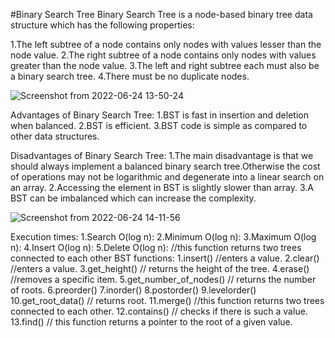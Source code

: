 #Binary Search Tree
Binary Search Tree is a node-based binary tree data structure which has the following properties: 

1.The left subtree of a node contains only nodes with values lesser than the node value.
2.The right subtree of a node contains only nodes with values greater than the node value.
3.The left and right subtree each must also be a binary search tree. 
4.There must be no duplicate nodes.

![Screenshot from 2022-06-24 13-50-24](https://user-images.githubusercontent.com/104670251/175511507-48ad9686-6ac9-4c95-87fa-5597c9d37744.png)

Advantages of Binary Search Tree:
1.BST is fast in insertion and deletion when balanced.
2.BST is efficient.
3.BST code is simple as compared to other data structures.

Disadvantages of Binary Search Tree:
1.The main disadvantage is that we should always implement a balanced binary search tree.Otherwise the cost of operations may not be logarithmic and degenerate into a linear search on an array.
2.Accessing the element in BST is slightly slower than array.
3.A BST can be imbalanced which can increase the complexity.

![Screenshot from 2022-06-24 14-11-56](https://user-images.githubusercontent.com/104670251/175514722-dbed9e89-3654-4f09-9168-2cd5bc50b782.png)

Execution times:
1.Search	O(log n):
2.Minimum	O(log n):
3.Maximum	O(log n):
4.Insert	O(log n):
5.Delete	O(log n):
//this function returns two trees connected to each other
BST functions:
1.insert() //enters a value.
2.clear() //enters a value.
3.get_height() // returns the height of the tree.
4.erase() //removes a specific item.
5.get_number_of_nodes() // returns the number of roots.
6.preorder()
7.inorder()
8.postorder()
9.levelorder()
10.get_root_data() // returns root.
11.merge() //this function returns two trees connected to each other.
12.contains() // checks if there is such a value.
13.find() // this function returns a pointer to the root of a given value.
